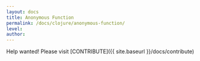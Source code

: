 ```yaml
---
layout: docs
title: Anonymous Function
permalink: /docs/clojure/anonymous-function/
level: 
author: 
---
```


Help wanted! Please visit  [CONTRIBUTE]({{ site.baseurl }}/docs/contribute)